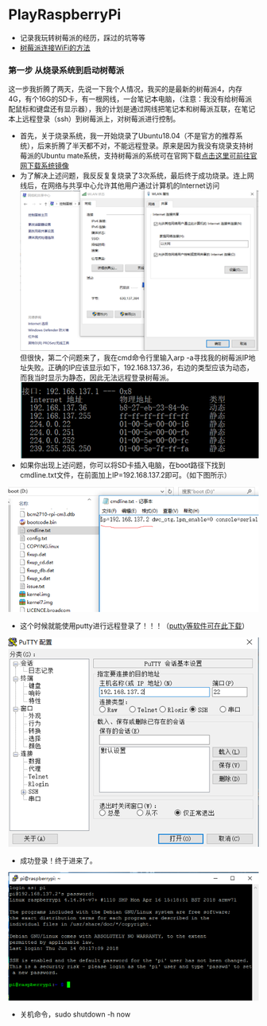 # PlayRaspberryPi
- 记录我玩转树莓派的经历，踩过的坑等等
- [树莓派连接WiFi的方法](https://github.com/WhatAboutMyStar/PlayRaspberryPi/blob/master/%E6%A0%91%E8%8E%93%E6%B4%BE%E8%BF%9E%E6%8E%A5WiFi.md)

### 第一步 从烧录系统到启动树莓派
这一步我折腾了两天，先说一下我个人情况，我买的是最新的树莓派4，内存4G，有个16G的SD卡，有一根网线，一台笔记本电脑，（注意：我没有给树莓派配鼠标和键盘还有显示器），我的计划是通过网线把笔记本和树莓派互联，在笔记本上远程登录（ssh）到树莓派上，对树莓派进行控制。
- 首先，关于烧录系统，我一开始烧录了Ubuntu18.04（不是官方的推荐系统），后来折腾了半天都不对，不能远程登录。原来是因为我没有烧录支持树莓派的Ubuntu mate系统，支持树莓派的系统可在官网下载[点击这里可前往官网下载系统镜像](https://www.raspberrypi.org/downloads/)
- 为了解决上述问题，我反反复复烧录了3次系统，最后终于成功烧录。连上网线后，在网络与共享中心允许其他用户通过计算机的Internet访问
![WLAN](https://github.com/WhatAboutMyStar/PlayRaspberryPi/blob/master/img/WLAN.png)
但很快，第二个问题来了，我在cmd命令行里输入arp -a寻找我的树莓派IP地址失败。正确的IP应该显示如下，192.168.137.36，右边的类型应该为动态，而我当时显示为静态，因此无法远程登录树莓派。
![IP图片](https://github.com/WhatAboutMyStar/PlayRaspberryPi/blob/master/img/IP.png)
- 如果你出现上述问题，你可以将SD卡插入电脑，在boot路径下找到cmdline.txt文件，在前面加上IP=192.168.137.2即可。（如下图所示）

![设置IP](https://github.com/WhatAboutMyStar/PlayRaspberryPi/blob/master/img/%E8%AE%BE%E7%BD%AEIP.png)

- 这个时候就能使用putty进行远程登录了！！！（[putty等软件可在此下载](https://github.com/WhatAboutMyStar/PlayRaspberryPi/tree/master/%E5%BF%85%E8%A6%81%E7%9A%84%E4%B8%80%E4%BA%9B%E8%BD%AF%E4%BB%B6)）

![puttySSH](https://github.com/WhatAboutMyStar/PlayRaspberryPi/blob/master/img/puttySSH.png)
- 成功登录！终于进来了。

![成功登录](https://github.com/WhatAboutMyStar/PlayRaspberryPi/blob/master/img/successful.png) <br>

- 关机命令，sudo shutdown -h now
